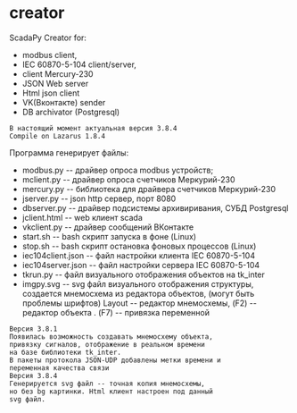 ﻿# creator
ScadaPy Creator for:
- modbus client, 
- IEC 60870-5-104 client/server, 
- client Mercury-230 
- JSON Web server 
- Html json client 
- VK(Вконтакте) sender 
- DB archivator (Postgresql)
```
В настоящий момент актуальная версия 3.8.4
Compile on Lazarus 1.8.4
```
Программа генерирует файлы:

- modbus.py -- драйвер опроса modbus устройств;
- mclient.py -- драйвер опроса счетчиков Меркурий-230
- mercury.py -- библиотека для драйвера счетчиков Меркурий-230
- jserver.py -- json http сервер, порт 8080 
- dbserver.py -- драйвер подсистемы архивиривания, СУБД Postgresql
- jclient.html -- web клиент scada
- vkclient.py -- драйвер сообщений ВКонтакте
- start.sh -- bash скрипт запуска в фоне (Linux)
- stop.sh -- bash скрипт остановка фоновых процессов (Linux)
- iec104client.json -- файл настройки клиента IEC 60870-5-104
- iec104server.json -- файл настройки сервера IEC 60870-5-104
- tkrun.py -- файл визуального отображения объектов на tk_inter
- imgpy.svg -- svg файл визуального отображения структуры, 
  создается мнемосхема из редактора объектов,
  (могут быть проблемы шрифтов)
  Layout -- редактор мнемосхемы, 
  (F2) -- редактор объекта .
  (F7) -- привязка переменной

```
Версия 3.8.1
Появилась возможность создавать мнемосхему объекта,
привязку сигналов, отображение в реальном времени
на базе библиотеки tk_inter.
В пакеты протокола JSON-UDP добавлены метки времени и
переменная качества связи 
Версия 3.8.4
Генерируется svg файл -- точная копия мнемосхемы,
но без bg картинки. Html клиент настроен под данный
svg файл.


```
